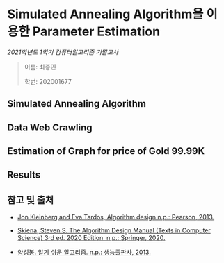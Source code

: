 # Simulated Annealing Algorithm을 이용한 Parameter Estimation

*2021학년도 1학기 컴퓨터알고리즘 기말고사*

> 이름: 최종민
>
> 학번: 202001677

## Simulated Annealing Algorithm

## Data Web Crawling

## Estimation of Graph for price of Gold 99.99K

## Results



## 참고 및 출처

- [Jon Kleinberg and Eva Tardos, Algorithm design n.p.: Pearson, 2013.](https://www.pearson.com/us/higher-education/program/Kleinberg-Algorithm-Design/PGM319216.html)

- [Skiena, Steven S. The Algorithm Design Manual (Texts in Computer Science) 3rd ed. 2020 Edition. n.p.: Springer, 2020.](https://www.springer.com/gp/book/9783030542559)

- [양성봉. 알기 쉬운 알고리즘. n.p.: 생능출판사, 2013.](http://www.booksr.co.kr/html/book/book.asp?seq=696782)